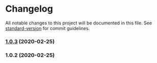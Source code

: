 # Changelog

All notable changes to this project will be documented in this file. See [standard-version](https://github.com/conventional-changelog/standard-version) for commit guidelines.

### [1.0.3](https://github.com/wimarbueno/distance-between-points/compare/v1.0.2...v1.0.3) (2020-02-25)

### 1.0.2 (2020-02-25)
